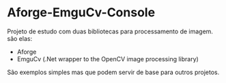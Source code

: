 # Aforge-EmguCv-Console

Projeto de estudo com duas bibliotecas para processamento de imagem. são elas:
   - Aforge
   - EmguCv (.Net wrapper to the OpenCV image processing library)
   
 São exemplos simples mas que podem servir de base para outros projetos.

